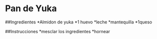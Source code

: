 # Pan de Yuka	

##Ingredientes
*Almidon de yuka
*1 huevo
*leche
*mantequilla
*1queso

##Instrucciones
*mesclar los ingredientes
*hornear
